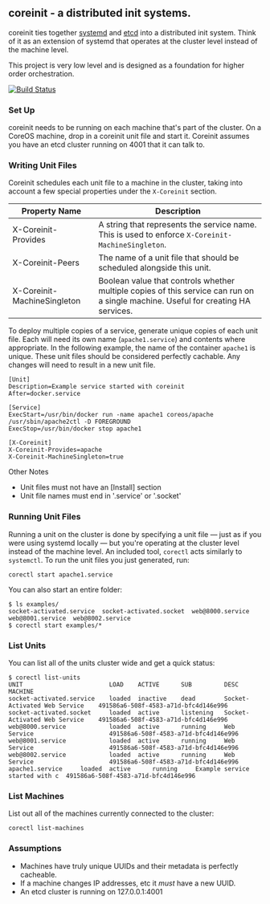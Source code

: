 ## coreinit - a distributed init systems.

coreinit ties together [systemd](http://coreos.com/using-coreos/systemd) and [etcd](https://github.com/coreos/etcd) into a distributed init system. Think of it as an extension of systemd that operates at the cluster level instead of the machine level.

This project is very low level and is designed as a foundation for higher order orchestration.

[![Build Status](https://travis-ci.org/coreos/coreinit.png?branch=master)](https://travis-ci.org/coreos/coreinit)

### Set Up

coreinit needs to be running on each machine that's part of the cluster. On a CoreOS machine, drop in a coreinit unit file and start it. Coreinit assumes you have an etcd cluster running on 4001 that it can talk to.

### Writing Unit Files

Coreinit schedules each unit file to a machine in the cluster, taking into account a few special properties under the `X-Coreinit` section. 

| Property Name | Description |
|---------------|-------------|
| X-Coreinit-Provides | A string that represents the service name. This is used to enforce `X-Coreinit-MachineSingleton`. |
| X-Coreinit-Peers | The name of a unit file that should be scheduled alongside this unit. |
| X-Coreinit-MachineSingleton | Boolean value that controls whether multiple copies of this service can run on a single machine. Useful for creating HA services. |

To deploy multiple copies of a service, generate unique copies of each unit file. Each will need its own name (`apache1.service`) and contents where appropriate. In the following example, the name of the container `apache1` is unique. These unit files should be considered perfectly cachable. Any changes will need to result in a new unit file.

```
[Unit]
Description=Example service started with coreinit
After=docker.service

[Service]
ExecStart=/usr/bin/docker run -name apache1 coreos/apache /usr/sbin/apache2ctl -D FOREGROUND
ExecStop=/usr/bin/docker stop apache1

[X-Coreinit]
X-Coreinit-Provides=apache
X-Coreinit-MachineSingleton=true
```

Other Notes
* Unit files must not have an [Install] section
* Unit file names must end in '.service' or '.socket'


### Running Unit Files

Running a unit on the cluster is done by specifying a unit file — just as if you were using systemd locally — but you're operating at the cluster level instead of the machine level. An included tool, `corectl` acts similarly to `systemctl`. To run the unit files you just generated, run:

```
corectl start apache1.service
```

You can also start an entire folder:

```
$ ls examples/
socket-activated.service  socket-activated.socket  web@8000.service  web@8001.service  web@8002.service
$ corectl start examples/*
```

### List Units

You can list all of the units cluster wide and get a quick status:

```
$ corectl list-units
UNIT						LOAD	ACTIVE		SUB			DESC							MACHINE
socket-activated.service	loaded	inactive	dead        Socket-Activated Web Service	491586a6-508f-4583-a71d-bfc4d146e996
socket-activated.socket		loaded	active		listening 	Socket-Activated Web Service	491586a6-508f-4583-a71d-bfc4d146e996
web@8000.service			loaded	active		running		Web Service						491586a6-508f-4583-a71d-bfc4d146e996
web@8001.service			loaded	active		running		Web Service						491586a6-508f-4583-a71d-bfc4d146e996
web@8002.service			loaded	active		running		Web Service						491586a6-508f-4583-a71d-bfc4d146e996
apache1.service		loaded	active		running		Example service started with c	491586a6-508f-4583-a71d-bfc4d146e996
```

### List Machines

List out all of the machines currently connected to the cluster:

```
corectl list-machines
```

### Assumptions

* Machines have truly unique UUIDs and their metadata is perfectly cacheable.
* If a machine changes IP addresses, etc it *must* have a new UUID.
* An etcd cluster is running on 127.0.0.1:4001
